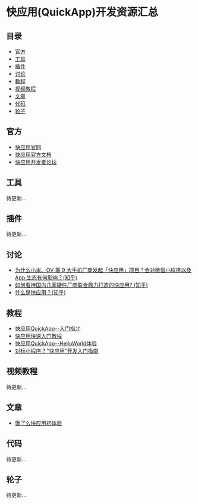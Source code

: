 # 快应用(QuickApp)开发资源汇总

## 目录

- [官方](#官方)
- [工具](#工具)
- [插件](#插件)
- [讨论](#讨论)
- [教程](#教程)
- [视频教程](#视频教程)
- [文章](#文章)
- [代码](#代码)
- [轮子](#轮子)

## 官方

- [快应用官网](https://www.quickapp.cn/)
- [快应用官方文档](https://www.quickapp.cn/docCenter/post/71)
- [快应用开发者论坛](http://bbs.quickapp.cn/)

## 工具

待更新...

## 插件

待更新...

## 讨论

- [为什么小米、OV 等 9 大手机厂商发起「快应用」项目？会对微信小程序以及 App 生态有何影响？(知乎)](https://www.zhihu.com/question/268663484/answer/343010272)
- [如何看待国内几家硬件厂商联合鼎力打造的快应用? (知乎)](https://www.zhihu.com/question/268675437/answer/343249351)
- [什么是快应用？(知乎)](https://www.zhihu.com/question/269267011)

## 教程

- [快应用QuickApp--入门指北](https://zhuanlan.zhihu.com/p/34774751)
- [快应用快速入门教程](https://juejin.im/post/5ab27d8e518825557e78485e?utm_source=gold_browser_extension)
- [快应用QuickApp--HelloWorld体验](https://www.cnblogs.com/simleSmith/p/8618256.html)
- [对标小程序 ? "快应用"开发入门指南](https://juejin.im/post/5ab26a1e6fb9a028b547c675)

## 视频教程

待更新...

## 文章

- [饿了么快应用初体验](https://juejin.im/post/5ab119ef51882555712c3372)

## 代码

待更新...

## 轮子

待更新...
